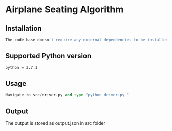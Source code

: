 # Airplane Seating Algorithm


## Installation

```bash
The code base doesn't require any external dependencies to be installed. 
```

## Supported Python version

```bash
python = 3.7.1
```

## Usage

```python
Navigate to src/driver.py and type "python driver.py "
```

## Output
The output is stored as output.json in src folder

